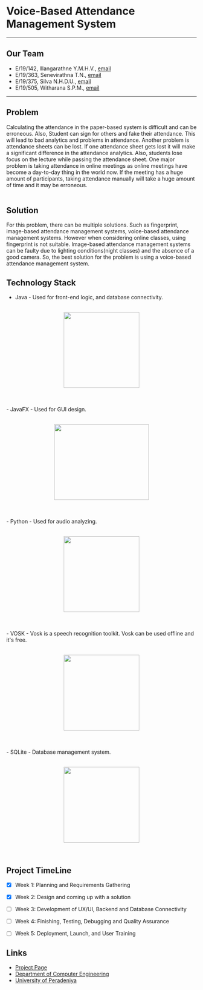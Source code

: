 # Voice-Based Attendance Management System

---

<!-- 
This is a sample image, to show how to add images to your page. To learn more options, please refer [this](https://projects.ce.pdn.ac.lk/docs/faq/how-to-add-an-image/)

![Sample Image](./images/sample.png)
 -->

## Our Team
-  E/19/142, Illangarathne Y.M.H.V., [email](mailto:e19142@eng.pdn.ac.lk)
-  E/19/363, Senevirathna T.N., [email](mailto:e19363@eng.pdn.ac.lk)
-  E/19/375, Silva N.H.D.U., [email](mailto:e19375@eng.pdn.ac.lk)
-  E/19/505, Witharana S.P.M., [email](mailto:e19505@eng.pdn.ac.lk)
---

## Problem

Calculating the attendance in the paper-based system is difficult and can be erroneous. Also, Student can sign for others and fake their attendance. This will lead to bad analytics and problems in attendance. Another problem is attendance sheets can be lost. If one attendance sheet gets lost it will make a significant difference in the attendance analytics. Also, students lose focus on the lecture while passing the attendance sheet. One major problem is taking attendance in online meetings as online meetings have become a day-to-day thing in the world now. If the meeting has a huge amount of participants, taking attendance manually will take a huge amount of time and it may be erroneous.<br> <br>



## Solution

For this problem, there can be multiple solutions. Such as fingerprint, image-based attendance management systems, voice-based attendance management systems. However when considering online classes, using fingerprint is not suitable. Image-based attendance management systems can be faulty due to lighting conditions(night classes) and the absence of a good camera. So, the best solution for the problem is using a voice-based attendance management system.



## Technology Stack

- Java - Used for front-end logic, and database connectivity.<br><br>
<p align="center">
  <img height="200" src="https://upload.wikimedia.org/wikipedia/en/3/30/Java_programming_language_logo.svg">
</p>
<br>
<br>
- JavaFX - Used for GUI design.<br><br>
<p align="center">
  <img width = "250" height="200" src="https://upload.wikimedia.org/wikipedia/en/c/cc/JavaFX_Logo.png">
</p>
<br>
<br>
- Python - Used for audio analyzing.<br><br>
<p align="center">
  <img height="200" src="https://upload.wikimedia.org/wikipedia/commons/thumb/c/c3/Python-logo-notext.svg/1200px-Python-logo-notext.svg.png">
</p>
<br>
<br>
- VOSK - Vosk is a speech recognition toolkit. Vosk can be used offline and it's free. <br><br>
<p align="center">
  <img height="200" src="https://www.openhab.org/logos/voskstt.png">
</p>
<br>
<br>
- SQLite - Database management system. <br><br>
<p align="center">
  <img height="200" src="https://download.logo.wine/logo/SQLite/SQLite-Logo.wine.png">
</p>
<br>


## Project TimeLine

- [x] Week 1: Planning and Requirements Gathering 
- [x] Week 2: Design and coming up with a solution
- [ ] Week 3: Development of UX/UI, Backend  and Database Connectivity
- [ ] Week 4: Finishing, Testing, Debugging and Quality Assurance
- [ ] Week 5: Deployment, Launch, and User Training



## Links

- [Project Page](https://cepdnaclk.github.io/e19-co227-voice-based-attendance-management-system/)
- [Department of Computer Engineering](http://www.ce.pdn.ac.lk/)
- [University of Peradeniya](https://eng.pdn.ac.lk/)


[//]: # (Please refer this to learn more about Markdown syntax)
[//]: # (https://github.com/adam-p/markdown-here/wiki/Markdown-Cheatsheet)
